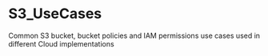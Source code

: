 # S3_UseCases
Common S3 bucket, bucket policies and IAM permissions use cases used in different Cloud implementations
